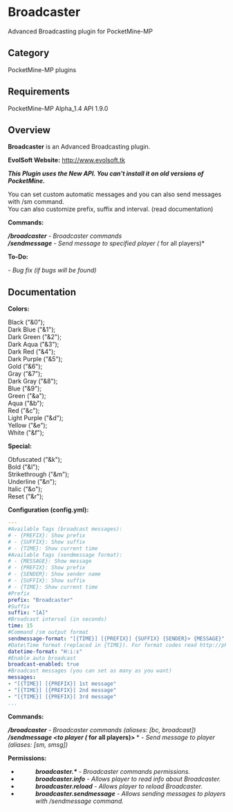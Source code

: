 # Broadcaster

Advanced Broadcasting plugin for PocketMine-MP

## Category

PocketMine-MP plugins

## Requirements

PocketMine-MP Alpha_1.4 API 1.9.0

## Overview

**Broadcaster** is an Advanced Broadcasting plugin.

**EvolSoft Website:** http://www.evolsoft.tk

***This Plugin uses the New API. You can't install it on old versions of PocketMine.***

You can set custom automatic messages and you can also send messages with /sm command.<br>
You can also customize prefix, suffix and interval. (read documentation)

**Commands:**

***/broadcaster*** *- Broadcaster commands*<br>
***/sendmessage*** *- Send message to specified player (* for all players)*

**To-Do:**

*- Bug fix (if bugs will be found)*

## Documentation

**Colors:**

Black ("&0");<br>
Dark Blue ("&1");<br>
Dark Green ("&2");<br>
Dark Aqua ("&3");<br>
Dark Red ("&4");<br>
Dark Purple ("&5");<br>
Gold ("&6");<br>
Gray ("&7");<br>
Dark Gray ("&8");<br>
Blue ("&9");<br>
Green ("&a");<br>
Aqua ("&b");<br>
Red ("&c");<br>
Light Purple ("&d");<br>
Yellow ("&e");<br>
White ("&f");<br>

**Special:**

Obfuscated ("&k");<br>
Bold ("&l");<br>
Strikethrough ("&m");<br>
Underline ("&n");<br>
Italic ("&o");<br>
Reset ("&r");<br>

**Configuration (config.yml):**

```yaml
---
#Available Tags (broadcast messages):
# - {PREFIX}: Show prefix
# - {SUFFIX}: Show suffix
# - {TIME}: Show current time
#Available Tags (sendmessage format):
# - {MESSAGE}: Show message
# - {PREFIX}: Show prefix
# - {SENDER}: Show sender name
# - {SUFFIX}: Show suffix
# - {TIME}: Show current time
#Prefix
prefix: "Broadcaster"
#Suffix
suffix: "[A]"
#Broadcast interval (in seconds)
time: 15
#Command /sm output format
sendmessage-format: "[{TIME}] [{PREFIX}] {SUFFIX} {SENDER}> {MESSAGE}"
#Date\Time format (replaced in {TIME}). For format codes read http://php.net/manual/en/datetime.formats.php
datetime-format: "H:i:s"
#Enable auto broadcast
broadcast-enabled: true
#Broadcast messages (you can set as many as you want)
messages:
- "[{TIME}] [{PREFIX}] 1st message"
- "[{TIME}] [{PREFIX}] 2nd message"
- "[{TIME}] [{PREFIX}] 3rd message"
...
```

**Commands:**

***/broadcaster*** *- Broadcaster commands (aliases: [bc, broadcast])*<br>
***/sendmessage <to player (* for all players)> <message>*** *- Send message to player (aliases: [sm, smsg])*

**Permissions:**

- <dd><i><b>broadcaster.*</b> - Broadcaster commands permissions.</i>
- <dd><i><b>broadcaster.info</b> - Allows player to read info about Broadcaster.</i>
- <dd><i><b>broadcaster.reload</b> - Allows player to reload Broadcaster.</i>
- <dd><i><b>broadcaster.sendmessage</b> - Allows sending messages to players with /sendmessage command.</i>
